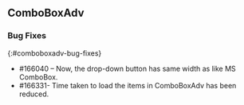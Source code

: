 ## ComboBoxAdv

### Bug Fixes
{:#comboboxadv-bug-fixes}

* \#166040 – Now, the drop-down button has same width as like MS ComboBox.
* \#166331- Time taken to load the items in ComboBoxAdv has been reduced.
